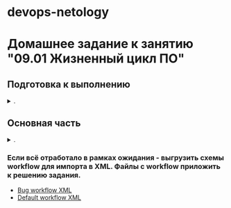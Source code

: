 devops-netology
===============

# Домашнее задание к занятию "09.01 Жизненный цикл ПО"

</details>  

## Подготовка к выполнению

<details><summary>.</summary>

1. Получить бесплатную [JIRA](https://www.atlassian.com/ru/software/jira/free)
2. Настроить её для своей "команды разработки"
3. Создать доски kanban и scrum

</details>  

## Основная часть

<details><summary>.</summary>

В рамках основной части необходимо создать собственные workflow для двух типов задач: bug и остальные типы задач. Задачи типа bug должны проходить следующий жизненный цикл:
1. Open -> On reproduce
2. On reproduce <-> Open, Done reproduce
3. Done reproduce -> On fix
4. On fix <-> On reproduce, Done fix
5. Done fix -> On test
6. On test <-> On fix, Done
7. Done <-> Closed, Open

![Bug workflow diagram](./files/Bug_workflow_diagram.png "Bug workflow diagram")

Остальные задачи должны проходить по упрощённому workflow:
1. Open -> On develop
2. On develop <-> Open, Done develop
3. Done develop -> On test
4. On test <-> On develop, Done
5. Done <-> Closed, Open

![Default workflow diagram](./files/Default_workflow_diagram.png "Default workflow diagram")

Создать задачу с типом bug, попытаться провести его по всему workflow до Done. Создать задачу с типом epic, к ней привязать несколько задач с типом task, провести их по всему workflow до Done. При проведении обеих задач по статусам использовать kanban. Вернуть задачи в статус Open.

![Kanban column settings](./files/Kanban_board_column_settings.png "Bug workflow diagram")


Перейти в scrum, запланировать новый спринт, состоящий из задач эпика и одного бага, стартовать спринт, провести задачи до состояния Closed. Закрыть спринт.

![Scrum column settings](./files/Scrum_board_column_settings.png "Scrum workflow diagram")

Если всё отработало в рамках ожидания - выгрузить схемы workflow для импорта в XML. Файлы с workflow приложить к решению задания.

</details>  

### Если всё отработало в рамках ожидания - выгрузить схемы workflow для импорта в XML. Файлы с workflow приложить к решению задания.


- [Bug workflow XML](./files/bug_netology91.xml "Bug workflow XML")
- [Default workflow XML](./files/default_netology91.xml "Default workflow XML")




